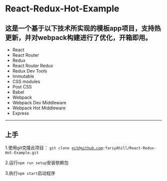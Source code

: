 # React-Redux-Hot-Example
## 这是一个基于以下技术所实现的模板app项目，支持热更新，并对webpack构建进行了优化，开箱即用。
* React
* React Router
* Redux
* React Router Redux
* Redux Dev Tools
* Immutable
* CSS modules
* Post CSS
* Babel
* Webpack
* Webpack Dev Middleware
* Webpack Hot Middleware
* Express

***

## 上手
 1.使用git克隆此项目：
<code>git clone git@github.com:fariyAhill/React-Redux-Hot-Example.git</code>

2.运行<code>npm run setup</code>安装依赖包

3.执行<code>npm start</code>启动程序



